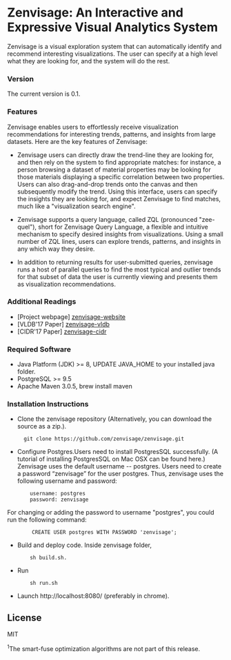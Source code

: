 # Zenvisage: An Interactive and Expressive Visual Analytics System 
Zenvisage is a visual exploration system that can automatically identify and recommend interesting visualizations. The user can specify at a high level what they are looking for, and the system will do the rest.

### Version
The current version is 0.1.

### Features
Zenvisage enables users to effortlessly receive visualization recommendations for interesting trends, patterns, and insights from large datasets. Here are the key features of Zenvisage:

* Zenvisage users can directly draw the trend-line they are looking for, and then rely on the system to find appropriate matches: for instance, a person browsing a dataset of material properties may be looking for those materials displaying a specific correlation between two properties. Users can also drag-and-drop trends onto the canvas and then subsequently modify the trend. Using this interface, users can specify the insights they are looking for, and expect Zenvisage to find matches, much like a "visualization search engine".

* Zenvisage supports a query language, called ZQL (pronounced "zee-quel"), short for Zenvisage Query Language, a flexible and intuitive mechanism to specify desired insights from visualizations. Using a small number of ZQL lines, users can explore trends, patterns, and insights in any which way they desire.

* In addition to returning results for user-submitted queries, zenvisage runs a host of parallel queries to find the most typical and outlier trends for that subset of data the user is currently viewing and presents them as visualization recommendations.

### Additional Readings
* [Project webpage] [zenvisage-website]
* [VLDB'17 Paper] [zenvisage-vldb]
* [CIDR'17 Paper] [zenvisage-cidr]


### Required Software
* Java Platform (JDK) >= 8, UPDATE JAVA_HOME to your installed java folder.
* PostgreSQL >= 9.5
* Apache Maven 3.0.5, brew install maven

### Installation Instructions
* Clone the zenvisage repository (Alternatively, you can download the source as a zip.). 

     
        git clone https://github.com/zenvisage/zenvisage.git
     


* Configure Postgres.Users need to install PostgresSQL successfully. (A tutorial of installing PostgresSQL on Mac OSX can be found here.) Zenvisage uses the default username -- postgres. Users need to create a password “zenvisage” for the user postgres. Thus, zenvisage uses the following username and password:     
        
          username: postgres
          password: zenvisage 
          
 For changing or adding the password to username "postgres", you could run the following command:
            
            CREATE USER postgres WITH PASSWORD 'zenvisage';
              
 
* Build and deploy code. Inside zenvisage folder,
    
        
          sh build.sh.   
        
* Run 
            
          sh run.sh
        
  
* Launch http://localhost:8080/ (preferably in chrome). 

License
----

MIT


[//]: # (These are reference links used in the body of this note and get stripped out when the markdown processor does its job. There is no need to format nicely because it shouldn't be seen. Thanks SO - http://stackoverflow.com/questions/4823468/store-comments-in-markdown-syntax)

   [prof]: http://web.engr.illinois.edu/~adityagp/#
   [zenvisage-website]: http://zenvisage.github.io/
   [zenvisage-vldb]: http://data-people.cs.illinois.edu/papers/zenvisage-vldb.pdf
   [zenvisage-cidr]: http://data-people.cs.illinois.edu/papers/zenvisage-cidr.pdf
   [postgressite]: https://www.postgresql.org/
   [postgres-installation]: https://chartio.com/resources/tutorials/how-to-start-postgresql-server-on-mac-os-x/
   <sup>1</sup>The smart-fuse optimization algorithms are not part of this release.
